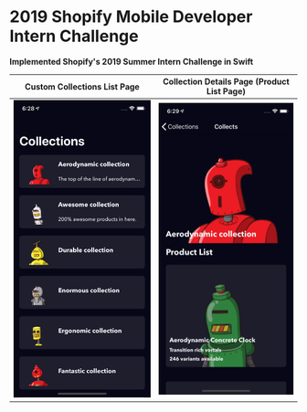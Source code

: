 # 2019 Shopify Mobile Developer Intern Challenge

**Implemented Shopify's 2019 Summer Intern Challenge in Swift**

Custom Collections List Page|  Collection Details Page (Product List Page)
:--------------------------:|:---------------------------------------------:
![](screenshot1.png)        |  ![](screenshot2.png)
